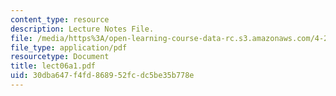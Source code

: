 ```yaml
---
content_type: resource
description: Lecture Notes File.
file: /media/https%3A/open-learning-course-data-rc.s3.amazonaws.com/4-273-introduction-to-design-inquiry-fall-2004/30dba647f4fd868952fcdc5be35b778e_lect06a1.pdf
file_type: application/pdf
resourcetype: Document
title: lect06a1.pdf
uid: 30dba647-f4fd-8689-52fc-dc5be35b778e
---
```

